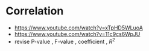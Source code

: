 # Correlation 
- https://www.youtube.com/watch?v=xTpHD5WLuoA
- https://www.youtube.com/watch?v=11c9cs6WpJU
- revise P-value , F-value , coefficient , $R^2$ 